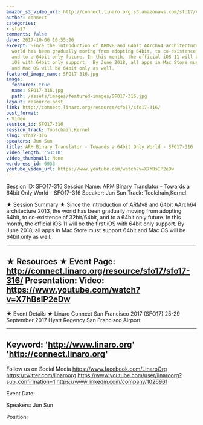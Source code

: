 ```yaml
---
amazon_s3_video_url: http://connect.linaro.org.s3.amazonaws.com/sfo17/Videos/SFO17-316%20ARM%20Binary%20Translator%20-%20Towards%20a%2064bit%20Only%20World.mp4
author: connect
categories:
- sfo17
comments: false
date: 2017-10-06 16:55:26
excerpt: Since the introduction of ARMv8 and 64bit AArch64 architecture 2013, the
  world has been gradually moving from adopting 64bit, to co-existence of 32bit/64bit,
  and to a 64bit only future. In this month, the official iOS 11 will be the first
  iOS with 64bit only support.  By June 2018, all apps in Mac Store must support 64bit
  and Mac OS will be 64bit only as well.
featured_image_name: SFO17-316.jpg
image:
  featured: true
  name: SFO17-316.jpg
  path: /assets/images/featured-images/SFO17-316.jpg
layout: resource-post
link: http://connect.linaro.org/resource/sfo17/sfo17-316/
post_format:
- Video
session_id: SFO17-316
session_track: Toolchain,Kernel
slug: sfo17-316
speakers: Jun Sun
title: ARM Binary Translator - Towards a 64bit Only World - SFO17-316
video_length: '53:10'
video_thumbnail: None
wordpress_id: 6033
youtube_video_url: https://www.youtube.com/watch?v=X7hBsIP2eDw
---
```


Session ID: SFO17-316
Session Name: ARM Binary Translator - Towards a 64bit Only World - SFO17-316
Speaker: Jun Sun
Track: Toolchain,Kernel


★ Session Summary ★
Since the introduction of ARMv8 and 64bit AArch64 architecture 2013, the world has been gradually moving from adopting 64bit, to co-existence of 32bit/64bit, and to a 64bit only future. In this month, the official iOS 11 will be the first iOS with 64bit only support.  By June 2018, all apps in Mac Store must support 64bit and Mac OS will be 64bit only as well.

---------------------------------------------------
★ Resources ★
Event Page: http://connect.linaro.org/resource/sfo17/sfo17-316/
Presentation: 
Video: https://www.youtube.com/watch?v=X7hBsIP2eDw
 ---------------------------------------------------

★ Event Details ★
Linaro Connect San Francisco 2017 (SFO17)
25-29 September 2017
Hyatt Regency San Francisco Airport

---------------------------------------------------
Keyword: 
'http://www.linaro.org'
'http://connect.linaro.org'
---------------------------------------------------
Follow us on Social Media
https://www.facebook.com/LinaroOrg
https://twitter.com/linaroorg
https://www.youtube.com/user/linaroorg?sub_confirmation=1
https://www.linkedin.com/company/1026961

Event Date: 

Speakers: Jun Sun

Position: